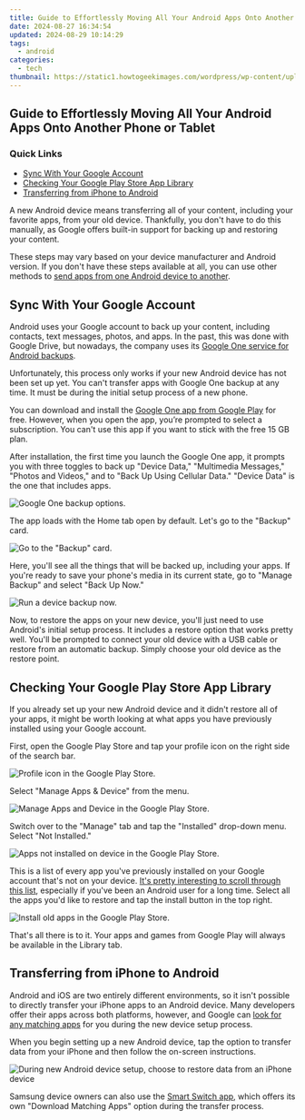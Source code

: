 ```yaml
---
title: Guide to Effortlessly Moving All Your Android Apps Onto Another Phone or Tablet
date: 2024-08-27 16:34:54
updated: 2024-08-29 10:14:29
tags:
  - android
categories:
  - tech
thumbnail: https://static1.howtogeekimages.com/wordpress/wp-content/uploads/2023/09/52809874929_b78984dea6_o.jpg
---
```


## Guide to Effortlessly Moving All Your Android Apps Onto Another Phone or Tablet

### Quick Links

* [Sync With Your Google Account](https://snapchat-videos.techidaily.com/updated-myspace-gurus-gabbing-via-snapchat/)
* [Checking Your Google Play Store App Library](https://tech-revival.techidaily.com/15-simple-ways-to-integrate-gpt-into-workflow/)
* [Transferring from iPhone to Android](https://smart-video-creator.techidaily.com/new-the-complete-guide-to-avi-file-splitting-and-trimming-for-beginners-for-2024/)

 A new Android device means transferring all of your content, including your favorite apps, from your old device. Thankfully, you don't have to do this manually, as Google offers built-in support for backing up and restoring your content.

 These steps may vary based on your device manufacturer and Android version. If you don't have these steps available at all, you can use other methods to [send apps from one Android device to another](https://digital-screen-recording.techidaily.com/in-2024-expert-picks-top-5-high-performing-android-recorders/).

##  Sync With Your Google Account

 Android uses your Google account to back up your content, including contacts, text messages, photos, and apps. In the past, this was done with Google Drive, but nowadays, the company uses its [Google One service for Android backups](https://youtube-help.techidaily.com/in-2024-master-your-stream-utilizing-youtubes-av1-technology/).

 Unfortunately, this process only works if your new Android device has not been set up yet. You can't transfer apps with Google One backup at any time. It must be during the initial setup process of a new phone.

 You can download and install the [Google One app from Google Play](https://www.anrdoezrs.net/links/3607085/type/dlg/sid/UUhtgUeUpU213384/https://play.google.com/store/apps/details?id=com.google.android.apps.subscriptions.red&hl=en%5FUS) for free. However, when you open the app, you’re prompted to select a subscription. You can't use this app if you want to stick with the free 15 GB plan.

After installation, the first time you launch the Google One app, it prompts you with three toggles to back up "Device Data," "Multimedia Messages," "Photos and Videos," and to "Back Up Using Cellular Data." "Device Data" is the one that includes apps.

![Google One backup options.](https://static1.howtogeekimages.com/wordpress/wp-content/uploads/2023/10/screenshot_2023-10-12-17-00-10-58_0a370f0d2693dedf8307a438b85a146e.jpg) 

 The app loads with the Home tab open by default. Let's go to the "Backup" card.

![Go to the "Backup" card.](https://static1.howtogeekimages.com/wordpress/wp-content/uploads/2023/10/screenshot_2023-10-12-16-45-03-53_0a370f0d2693dedf8307a438b85a146e.jpg) 

 Here, you'll see all the things that will be backed up, including your apps. If you're ready to save your phone's media in its current state, go to "Manage Backup" and select "Back Up Now."

![Run a device backup now.](https://static1.howtogeekimages.com/wordpress/wp-content/uploads/2023/10/screenshot_2023-10-12-16-52-59-33_0a370f0d2693dedf8307a438b85a146e.jpg) 

 Now, to restore the apps on your new device, you'll just need to use Android's initial setup process. It includes a restore option that works pretty well. You'll be prompted to connect your old device with a USB cable or restore from an automatic backup. Simply choose your old device as the restore point.

## 

##  Checking Your Google Play Store App Library

 If you already set up your new Android device and it didn't restore all of your apps, it might be worth looking at what apps you have previously installed using your Google account.

 First, open the Google Play Store and tap your profile icon on the right side of the search bar.

![Profile icon in the Google Play Store.](https://static1.howtogeekimages.com/wordpress/wp-content/uploads/2023/12/screenshot_2023-12-04-12-45-01-17_b5a5c5cb02ca09c784c5d88160e2ec24.jpg) 

 Select "Manage Apps & Device" from the menu.

![Manage Apps and Device in the Google Play Store.](https://static1.howtogeekimages.com/wordpress/wp-content/uploads/2023/12/screenshot_2023-12-04-12-45-04-35_b5a5c5cb02ca09c784c5d88160e2ec24.jpg) 

 Switch over to the "Manage" tab and tap the "Installed" drop-down menu. Select "Not Installed."

![Apps not installed on device in the Google Play Store.](https://static1.howtogeekimages.com/wordpress/wp-content/uploads/2023/12/screenshot_2023-12-04-12-45-37-86_b5a5c5cb02ca09c784c5d88160e2ec24.jpg) 

 This is a list of every app you've previously installed on your Google account that's not on your device. [It's pretty interesting to scroll through this list](https://article-posts.techidaily.com/2024-approved-draw-deftly-delight-fast-win10s-pathway-to-proficient-picture-edits/), especially if you've been an Android user for a long time. Select all the apps you'd like to restore and tap the install button in the top right.

![Install old apps in the Google Play Store.](https://static1.howtogeekimages.com/wordpress/wp-content/uploads/2023/12/screenshot_2023-12-04-12-45-59-78_b5a5c5cb02ca09c784c5d88160e2ec24.jpg) 

 That's all there is to it. Your apps and games from Google Play will always be available in the Library tab.

##  Transferring from iPhone to Android

 Android and iOS are two entirely different environments, so it isn't possible to directly transfer your iPhone apps to an Android device. Many developers offer their apps across both platforms, however, and Google can [look for any matching apps](https://apple-account.techidaily.com/how-to-reset-the-security-questions-of-your-apple-id-from-your-apple-iphone-8-plus-by-drfone-ios/) for you during the new device setup process.

 When you begin setting up a new Android device, tap the option to transfer data from your iPhone and then follow the on-screen instructions.

![During new Android device setup, choose to restore data from an iPhone device](https://static1.howtogeekimages.com/wordpress/wp-content/uploads/2019/09/Android-Transfer-Apps-Transfer-from-iPhone.png) 

 Samsung device owners can also use the [Smart Switch app](https://shop-links.co/link/?exclusive=1&publisher_slug=itechdaily19598&url=https%3A%2F%2Fwww.samsung.com%2Fus%2Fsupport%2Fowners%2Fapp%2Fsmart-switch), which offers its own "Download Matching Apps" option during the transfer process.

<ins class="adsbygoogle"
     style="display:block"
     data-ad-format="autorelaxed"
     data-ad-client="ca-pub-7571918770474297"
     data-ad-slot="1223367746"></ins>



<ins class="adsbygoogle"
     style="display:block"
     data-ad-client="ca-pub-7571918770474297"
     data-ad-slot="8358498916"
     data-ad-format="auto"
     data-full-width-responsive="true"></ins>
